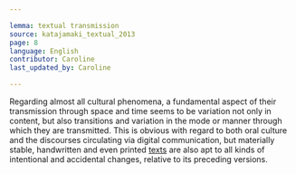```yaml
---

lemma: textual transmission
source: katajamaki_textual_2013
page: 8
language: English
contributor: Caroline
last_updated_by: Caroline

---
```


Regarding almost all cultural phenomena, a fundamental aspect of their transmission through space and time seems to be variation not only in content, but also transitions and variation in the mode or manner through which they are transmitted. This is obvious with regard to both oral culture and the discourses circulating via digital communication, but materially stable, handwritten and even printed [texts](text.html) are also apt to all kinds of intentional and accidental changes, relative to its preceding versions.
